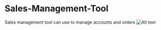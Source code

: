 # Sales-Management-Tool

Sales management tool can use to manage accounts and orders
![Alt text](relative/C:\Users\IlkanAtes\Dropbox\Screenshots/to/1.jpg?raw=true "Title")






